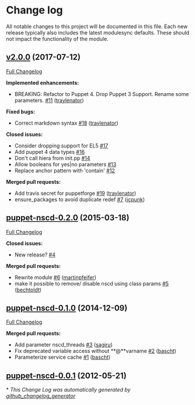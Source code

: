 # Change log

All notable changes to this project will be documented in this file.
Each new release typically also includes the latest modulesync defaults.
These should not impact the functionality of the module.

## [v2.0.0](https://github.com/voxpupuli/puppet-nscd/tree/v2.0.0) (2017-07-12)
[Full Changelog](https://github.com/voxpupuli/puppet-nscd/compare/puppet-nscd-0.2.0...v2.0.0)

**Implemented enhancements:**

- BREAKING: Refactor to Puppet 4.  Drop Puppet 3 Support.  Rename some parameters. [\#11](https://github.com/voxpupuli/puppet-nscd/pull/11) ([traylenator](https://github.com/traylenator))

**Fixed bugs:**

- Correct markdown syntax [\#18](https://github.com/voxpupuli/puppet-nscd/pull/18) ([traylenator](https://github.com/traylenator))

**Closed issues:**

- Consider dropping support for EL5 [\#17](https://github.com/voxpupuli/puppet-nscd/issues/17)
- Add puppet 4 data types [\#16](https://github.com/voxpupuli/puppet-nscd/issues/16)
- Don't call hiera from init.pp [\#14](https://github.com/voxpupuli/puppet-nscd/issues/14)
- Allow booleans for yes|no parameters [\#13](https://github.com/voxpupuli/puppet-nscd/issues/13)
- Replace anchor pattern with 'contain' [\#12](https://github.com/voxpupuli/puppet-nscd/issues/12)

**Merged pull requests:**

- Add travis secret for puppetforge [\#19](https://github.com/voxpupuli/puppet-nscd/pull/19) ([traylenator](https://github.com/traylenator))
- ensure\_packages to avoid duplicate redef [\#7](https://github.com/voxpupuli/puppet-nscd/pull/7) ([jcpunk](https://github.com/jcpunk))

## [puppet-nscd-0.2.0](https://github.com/voxpupuli/puppet-nscd/tree/puppet-nscd-0.2.0) (2015-03-18)
[Full Changelog](https://github.com/voxpupuli/puppet-nscd/compare/puppet-nscd-0.1.0...puppet-nscd-0.2.0)

**Closed issues:**

- New release? [\#4](https://github.com/voxpupuli/puppet-nscd/issues/4)

**Merged pull requests:**

- Rewrite module [\#6](https://github.com/voxpupuli/puppet-nscd/pull/6) ([martinpfeifer](https://github.com/martinpfeifer))
- make it possible to remove/ disable nscd using class params [\#5](https://github.com/voxpupuli/puppet-nscd/pull/5) ([bechtoldt](https://github.com/bechtoldt))

## [puppet-nscd-0.1.0](https://github.com/voxpupuli/puppet-nscd/tree/puppet-nscd-0.1.0) (2014-12-09)
[Full Changelog](https://github.com/voxpupuli/puppet-nscd/compare/puppet-nscd-0.0.1...puppet-nscd-0.1.0)

**Merged pull requests:**

- Add parameter nscd\_threads [\#3](https://github.com/voxpupuli/puppet-nscd/pull/3) ([sagiru](https://github.com/sagiru))
- Fix deprecated variable access without \*\*@\*\*varname [\#2](https://github.com/voxpupuli/puppet-nscd/pull/2) ([bascht](https://github.com/bascht))
- Parameterize service cache [\#1](https://github.com/voxpupuli/puppet-nscd/pull/1) ([bascht](https://github.com/bascht))

## [puppet-nscd-0.0.1](https://github.com/voxpupuli/puppet-nscd/tree/puppet-nscd-0.0.1) (2012-05-21)


\* *This Change Log was automatically generated by [github_changelog_generator](https://github.com/skywinder/Github-Changelog-Generator)*
